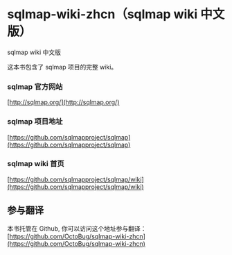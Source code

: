 # sqlmap-wiki-zhcn（sqlmap wiki 中文版）
sqlmap wiki 中文版

这本书包含了 sqlmap 项目的完整 wiki。

### sqlmap 官方网站
[http://sqlmap.org/](http://sqlmap.org/)

### sqlmap 项目地址
[https://github.com/sqlmapproject/sqlmap](https://github.com/sqlmapproject/sqlmap)

### sqlmap wiki 首页
[https://github.com/sqlmapproject/sqlmap/wiki](https://github.com/sqlmapproject/sqlmap/wiki)

## 参与翻译
本书托管在 Github, 你可以访问这个地址参与翻译：
[https://github.com/OctoBug/sqlmap-wiki-zhcn](https://github.com/OctoBug/sqlmap-wiki-zhcn)

